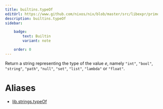 ```yaml
---
title: builtins.typeOf
editUrl: https://www.github.com/nixos/nix/blob/master/src/libexpr/primops.cc
description: builtins.typeOf
sidebar:

    badge:
        text: Builtin
        variant: note

    order: 0
---
```


Return a string representing the type of the value *e*, namely
`"int"`, `"bool"`, `"string"`, `"path"`, `"null"`, `"set"`,
`"list"`, `"lambda"` or `"float"`.


# Aliases

- [lib.strings.typeOf](/nix-doc-comments/reference/lib/strings/lib-strings-typeof)


